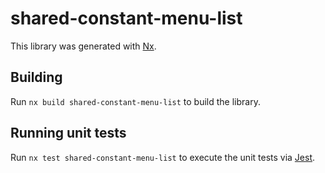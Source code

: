 # shared-constant-menu-list

This library was generated with [Nx](https://nx.dev).



## Building

Run `nx build shared-constant-menu-list` to build the library.





## Running unit tests

Run `nx test shared-constant-menu-list` to execute the unit tests via [Jest](https://jestjs.io).


